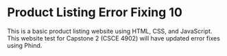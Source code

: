 # Product Listing Error Fixing 10
This is a basic product listing website using HTML, CSS, and JavaScript. This website test for Capstone 2 (CSCE 4902) will have updated error fixes using Phind.
